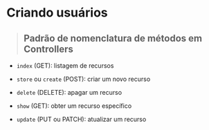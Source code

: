 # Criando usuários

> ## **Padrão de nomenclatura de métodos em Controllers**

* `index` (GET): listagem de recursos

* `store` ou `create` (POST): criar um novo recurso

* `delete` (DELETE): apagar um recurso

* `show` (GET): obter um recurso específico

* `update` (PUT ou PATCH): atualizar um recurso
